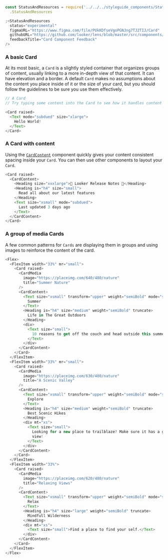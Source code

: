 ```js noeditor
const StatusAndResources = require('../../../styleguide_components/StatusAndResources')
  .StatusAndResources

;<StatusAndResources
  status="experimental"
  figmaURL="https://www.figma.com/file/PUkKDfseVgoPGNJng7TJ2TIJ/Card"
  githubURL="https://github.com/looker/lens/blob/master/src/components/Card/Card.tsx"
  feedbackTitle="Card Component Feedback"
/>
```

<div class="doc-section-divider"></div>

### A basic Card

At its most basic, a `Card` is a slightly styled container that organizes groups of content, usually linking to a more in-depth view of that content. It can have elevation and a border. A default `Card` makes no assumptions about the content you place inside of it or the size of your card, but you should follow the guidelines to be sure you use them effectively.

```js
// A Card
// Try typing some content into the Card to see how it handles content by default

<Card raised>
  <Text mode="subdued" size="xlarge">
    Hello World!
  </Text>
</Card>
```

<div class="doc-section-divider"></div>

### A Card with content

Using the [`CardContent`](/#!/CardContent) component quickly gives your content consistent spacing inside your `Card`. You can then use other components to layout your `Card`.

```js
<Card raised>
  <CardContent>
    <Heading size="xxxlarge">🎉 Looker Release Notes 🎉</Heading>
    <Heading is="h4" size="small">
      Read all about our latest features
    </Heading>
    <Text size="xsmall" mode="subdued">
      Last updated 3 days ago
    </Text>
  </CardContent>
</Card>
```

<div class="doc-section-divider"></div>

### A group of media Cards

A few common patterns for `Cards` are displaying them in groups and using images to reinforce the content of the card.

```js
<Flex>
  <FlexItem width="33%" mr="small">
    <Card raised>
      <CardMedia
        image="https://placeimg.com/640/480/nature"
        title="Summer Nature"
      />
      <CardContent>
        <Text size="xsmall" transform="upper" weight="semiBold" mode="subdued">
          Summer
        </Text>
        <Heading is="h4" size="medium" weight="semiBold" truncate>
          Life in The Great Outdoors
        </Heading>
        <div>
          <Text size="small">
            10 reasons to get off the couch and head outside this summer.
          </Text>
        </div>
      </CardContent>
    </Card>
  </FlexItem>
  <FlexItem width="33%" mr="small">
    <Card raised>
      <CardMedia
        image="https://placeimg.com/630/480/nature"
        title="A Scenic Valley"
      />
      <CardContent>
        <Text size="xsmall" transform="upper" weight="semiBold" mode="subdued">
          Explore
        </Text>
        <Heading is="h4" size="medium" weight="semiBold" truncate>
          Best Scenic Hikes
        </Heading>
        <div mt="xs">
          <Text size="small">
            Looking for a new place to trailblaze? Make sure it has a great
            view!
          </Text>
        </div>
      </CardContent>
    </Card>
  </FlexItem>
  <FlexItem width="33%">
    <Card raised>
      <CardMedia
        image="https://placeimg.com/620/480/nature"
        title="Relaxing Views"
      />
      <CardContent>
        <Text size="xsmall" transform="upper" weight="semiBold" mode="subdued">
          Relax
        </Text>
        <Heading is="h4" size="large" weight="semiBold" truncate>
          Mindfull Wilderness
        </Heading>
        <div mt="xs">
          <Text size="small">Find a place to find your self.</Text>
        </div>
      </CardContent>
    </Card>
  </FlexItem>
</Flex>
```
